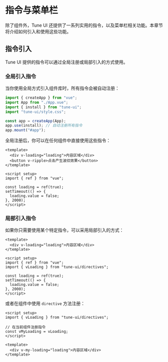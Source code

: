 # 指令与菜单栏

除了组件外，Tune UI 还提供了一系列实用的指令，以及菜单栏相关功能。本章节将介绍如何引入和使用这些功能。

## 指令引入

Tune UI 提供的指令可以通过全局注册或局部引入的方式使用。

### 全局引入指令

当你使用全局方式引入组件库时，所有指令会被自动注册：

```js
import { createApp } from "vue";
import App from "./App.vue";
import { install } from "tune-ui";
import "tune-ui/style.css";

const app = createApp(App);
app.use(install); // 自动注册所有指令
app.mount("#app");
```

全局注册后，你可以在任何组件中直接使用这些指令：

```vue
<template>
  <div v-loading="loading">内容区域</div>
  <button v-ripple>点击产生波纹效果</button>
</template>

<script setup>
import { ref } from "vue";

const loading = ref(true);
setTimeout(() => {
  loading.value = false;
}, 2000);
</script>
```

### 局部引入指令

如果你只需要使用某个特定指令，可以采用局部引入的方式：

```vue
<template>
  <div v-loading="loading">内容区域</div>
</template>

<script setup>
import { ref } from "vue";
import { vLoading } from "tune-ui/directives";

const loading = ref(true);
setTimeout(() => {
  loading.value = false;
}, 2000);
</script>
```

或者在组件中使用 `directive` 方法注册：

```vue
<script setup>
import { vLoading } from "tune-ui/directives";

// 在当前组件注册指令
const vMyLoading = vLoading;
</script>

<template>
  <div v-my-loading="loading">内容区域</div>
</template>
```
